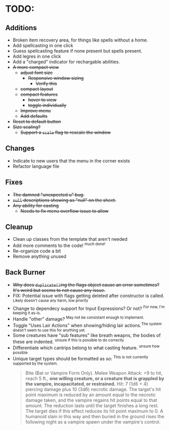 # TODO:

## Additions
- Broken item recovery area, for things like spells without a home.
- Add spellcasting in one click
- Guess spellcasting feature if none present but spells present.
- Add legres in one click
- Add a "charged" indicator for rechargable abilities.
- ~~A more compact view~~
  - ~~adjust font size~~
    - ~~Responsive window sizing~~
      - ~~Verify this~~
  - ~~compact layout~~
  - ~~compact features~~
    - ~~hover to view~~
    - ~~toggle individually~~
  - ~~Improve menu~~
  - ~~Add defaults~~
- ~~Reset to default button~~
- ~~Size scaling?~~
  - ~~Support a `scale` flag to rescale the window~~  

## Changes
- Indicate to new users that the menu in the corner exists
- Refactor language file

## Fixes
- ~~The damned "unexpected u" bug.~~
- ~~`null` descriptions showing as "null" on the sheet.~~
- ~~Any ability for casting~~
  - ~~Needs to fix menu overflow issue to allow~~

## Cleanup
- Clean up classes from the template that aren't needed
- Add more comments to the code! <sup>much done!</sup>
- Re-organize code a bit
- Remove anything unused

## Back Burner
- ~~Why does `duplicate()`ing the flags object cause an error sometimes? It's weird but seems to not cause any issue.~~
- FIX: Potential issue with flags getting deleted after constructor is called. <sup>Likely doesn't cause any harm, low priority</sup>
- Change to dependecy support for Input Expressions? Or not? <sup>For now, I'm keeping it as-is.</sup>
- Handle "other" damage? <sup>May not be consistant enough to implement.</sup>
- Toggle "Uses Lair Actions" when showing/hiding lair actions.<sup>The system doesn't seem to use this for anything yet.</sup>
- Some creatures have "sub features" like breath weapns, the bodies of these are indented. <sup>unsure if this is possible to do correctly</sup>
- Differentiate which cantrips belong to what casting feature. <sup>unsure how possible</sup>
- Unique target types should be formatted as so: <sup>This is not currently supported by the system.</sup>
	> Bite (Bat or Vampire Form Only). Melee Weapon Attack: +9 to hit, reach 5 ft., **one willing creature, or a creature that is grappled by the vampire, incapacitated, or restrained.** Hit: 7 (1d6 + 4) piercing damage plus 10 (3d6) necrotic damage. The target's hit point maximum is reduced by an amount equal to the necrotic damage taken, and the vampire regains hit points equal to that amount. The reduction lasts until the target finishes a long rest. The target dies if this effect reduces its hit point maximum to 0. A humanoid slain in this way and then buried in the ground rises the following night as a vampire spawn under the vampire's control.
